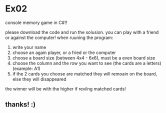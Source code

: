 # Ex02
console memory game in C#!!

please download the code and run the solusion. 
you can play with a friend or against the computer!
when ruuning the program:
1. write your name
2. choose an again player, or a fried or the computer
3. choose a board size (between 4x4 - 6x6), must be a even board size
4. choose the column and the row you want to see (the cards are a letters) (example: A1)
5. if the 2 cards you choose are matched they will remoain on the board, else they will disappeared

the winner will be with the higher if revilng matched cards! 

## thanks! :)


